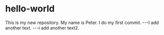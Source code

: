 # hello-world
This is my new repository.
My name is Peter. I do my first commit.
---I add another text.
---i add another text2.
